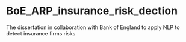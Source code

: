 # BoE_ARP_insurance_risk_dection
The dissertation in collaboration with Bank of England to apply NLP to detect insurance firms risks
